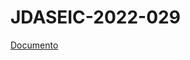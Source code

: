 # JDASEIC-2022-029

[Documento](https://raw.githubusercontent.com/aseic/assets/master/cambio_plan/docs/jdaseic_2022_029/jdaseic_2022_029.pdf)